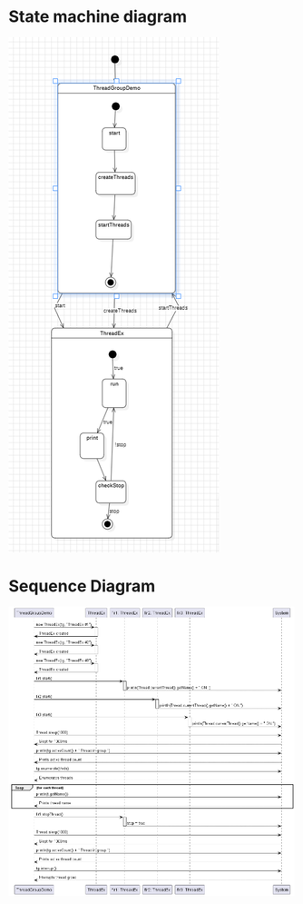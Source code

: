 # State machine diagram
![StateMachineDiagram.PNG](diagrams%2FStateMachineDiagram.PNG)
# Sequence Diagram
![sequenceDiagram.png](diagrams%2FsequenceDiagram.png)